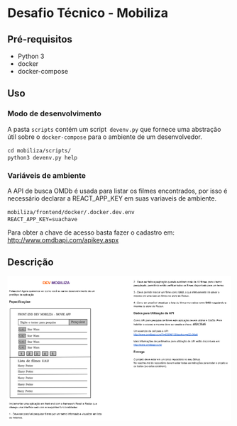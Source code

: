 # Desafio Técnico - Mobiliza

## Pré-requisitos

- Python 3
- docker
- docker-compose

## Uso

### Modo de desenvolvimento
A pasta `scripts` contém um script` devenv.py` que fornece uma abstração útil
sobre o `docker-compose` para o ambiente de um desenvolvedor.
```
cd mobiliza/scripts/
python3 devenv.py help
```

### Variáveis de ambiente
A API de busca OMDb é usada para listar os filmes encontrados, por isso é
necessário declarar a REACT_APP_KEY em suas variaveis de ambiente.
```
mobiliza/frontend/docker/.docker.dev.env
REACT_APP_KEY=suachave
```
Para obter a chave de acesso basta fazer o cadastro em:
http://www.omdbapi.com/apikey.aspx


## Descrição

![Image of description](https://github.com/MarianyFerreira/mobiliza/blob/master/description.png)
